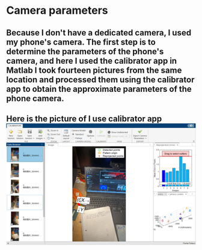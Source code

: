 # Camera parameters
## Because I don't have a dedicated camera, I used my phone's camera. The first step is to determine the parameters of the phone's camera, and here I used the calibrator app in Matlab I took fourteen pictures from the same location and processed them using the calibrator app to obtain the approximate parameters of the phone camera.
## Here is the picture of I use calibrator app ![Figure3](/Figure3.png)
## 
